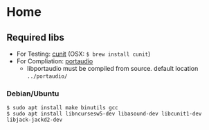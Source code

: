 # Home

## Required libs 

- For Testing: [cunit](http://cunit.sourceforge.net/) (OSX: `$ brew install cunit`)
- For Compliation: [portaudio](http://www.portaudio.com/docs.html)
  - libportaudio must be compiled from source. default location `../portaudio/`

### Debian/Ubuntu

```
$ sudo apt install make binutils gcc
$ sudo apt install libncursesw5-dev libasound-dev libcunit1-dev libjack-jackd2-dev
```
